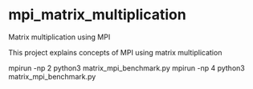 # mpi_matrix_multiplication
Matrix multiplication using MPI

This project explains concepts of MPI using matrix multiplication 

mpirun -np 2 python3 matrix_mpi_benchmark.py
mpirun -np 4 python3 matrix_mpi_benchmark.py


